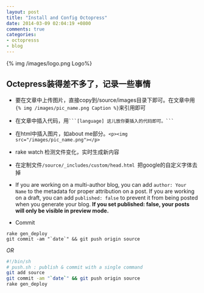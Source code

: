 ```yaml
---
layout: post
title: "Install and Config Octopress"
date: 2014-03-09 02:04:19 +0800
comments: true
categories: 
- octopresss
- blog
---
```

{% img /images/logo.png Logo%}

## Octepress装得差不多了，记录一些事情
<!--more-->
* 要在文章中上传图片，直接copy到/source/images目录下即可。在文章中用 `{% img /images/pic_name.png Caption %}`来引用即可

* 在文章中插入代码，用` ```[language] 这儿放你要插入的代码即可。``` `
* 在html中插入图片，如about me部分。`<p><img src="/images/pic_name.png"></p>`
* rake watch 检测文件变化，实时生成新内容
* 在定制文件`/source/_includes/custom/head.html `把google的自定义字体去掉
* If you are working on a multi-author blog, you can add `author: Your Name` to the metadata for proper attribution on a post. If you are working on a draft, you can add `published: false` to prevent it from being posted when you generate your blog. **If you set published: false, your posts will only be visible in preview mode.**
* Commit
```
rake gen_deploy
git commit -am "`date`" && git push origin source
```
_OR_
``` bash micro script to simplify the publish process http://blog.revolunet.com/blog/2013/04/15/octopress-cheatsheet/
#!/bin/sh
# push.sh : publish & commit with a single command
git add source
git commit -am "`date`" && git push origin source
rake gen_deploy
```
